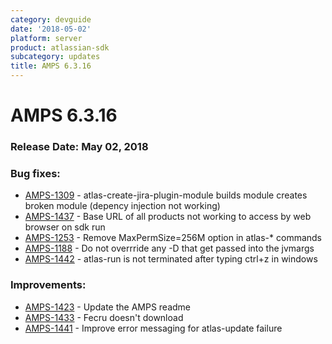 ```yaml
---
category: devguide
date: '2018-05-02'
platform: server
product: atlassian-sdk
subcategory: updates
title: AMPS 6.3.16
---
```

# AMPS 6.3.16

### Release Date: May 02, 2018


### Bug fixes:

- [AMPS-1309](https://ecosystem.atlassian.net/browse/AMPS-1309) - atlas-create-jira-plugin-module builds module creates broken module (depency injection not working)
- [AMPS-1437](https://ecosystem.atlassian.net/browse/AMPS-1437) - Base URL of all products not working to access by web browser on sdk run
- [AMPS-1253](https://ecosystem.atlassian.net/browse/AMPS-1253) - Remove MaxPermSize=256M option in atlas-* commands
- [AMPS-1188](https://ecosystem.atlassian.net/browse/AMPS-1188) - Do not overrride any -D that get passed into the jvmargs
- [AMPS-1442](https://ecosystem.atlassian.net/browse/AMPS-1442) - atlas-run is not terminated after typing ctrl+z in windows


### Improvements:

- [AMPS-1423](https://ecosystem.atlassian.net/browse/AMPS-1423) - Update the AMPS readme
- [AMPS-1433](https://ecosystem.atlassian.net/rest/api/latest/issue/172483) - Fecru doesn't download
- [AMPS-1441](https://ecosystem.atlassian.net/browse/AMPS-1441) - Improve error messaging for atlas-update failure

